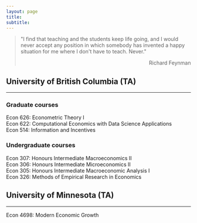 ```yaml
---
layout: page
title: 
subtitle: 
---
```


 > "I find that teaching and the students keep life going,  and I would never accept any position in 
> which somebody has invented a happy situation for me where I don't have to teach. Never."
><div style="text-align: right"> Richard Feynman </div>



## University of British Columbia (TA) 
-------------
### Graduate courses
Econ 626: Econometric Theory I <br/>
Econ 622: Computational Economics with Data Science Applications <br/>
Econ 514:  Information and Incentives <br/>
### Undergraduate courses
Econ 307: Honours Intermediate Macroeconomics II<br/>
Econ 306: Honours Intermediate Microeconomics II<br/>
Econ 305: Honours Intermediate Macroeconomic Analysis I<br/>
Econ 326: Methods of Empirical Research in Economics<br/>

## University of Minnesota (TA)
-------------
Econ 4698: Modern Economic Growth